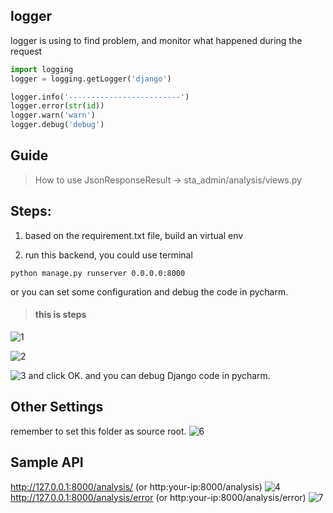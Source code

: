 ## logger
logger is using to find problem, and monitor what happened during the request

```python
import logging
logger = logging.getLogger('django')

logger.info('-------------------------')
logger.error(str(id))
logger.warn('warn')
logger.debug('debug')

```

## Guide

> How to use JsonResponseResult -> sta_admin/analysis/views.py

## Steps:

1. based on the requirement.txt file, build an virtual env

2. run this backend, you could use terminal
```buildoutcfg
python manage.py runserver 0.0.0.0:8000
```
   or you can set some configuration and debug the code in pycharm.

>#### this is steps
![1](https://user-images.githubusercontent.com/24391143/96622546-f0532880-12be-11eb-9663-345f1262bf23.png)

![2](https://user-images.githubusercontent.com/24391143/96622717-285a6b80-12bf-11eb-9244-57752f35909a.png)

![3](https://user-images.githubusercontent.com/24391143/106948138-31d9d900-66e0-11eb-8318-f2dd81db23cb.png)
and click OK.
and you can debug Django code in pycharm.

## Other Settings
remember to set this folder as source root.
![6](https://user-images.githubusercontent.com/24391143/106948291-5c2b9680-66e0-11eb-86dc-8e2a9ca59ebe.png)

## Sample API
http://127.0.0.1:8000/analysis/ (or http:your-ip:8000/analysis)
![4](https://user-images.githubusercontent.com/24391143/106948476-9bf27e00-66e0-11eb-894a-33701aa7f4ad.png)
http://127.0.0.1:8000/analysis/error (or http:your-ip:8000/analysis/error)
![7](https://user-images.githubusercontent.com/24391143/106948532-a9a80380-66e0-11eb-92e2-e59ce51910ee.png)